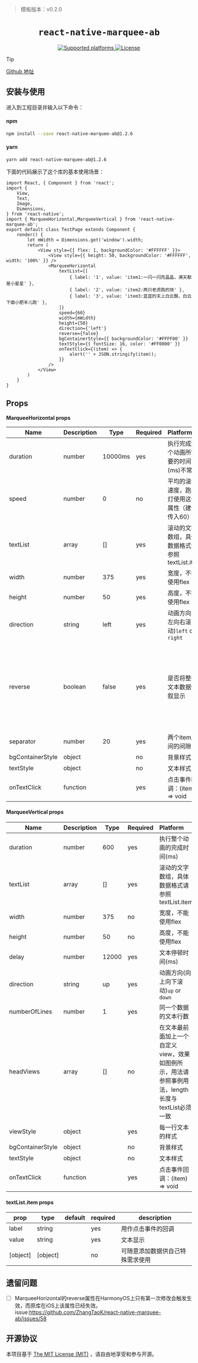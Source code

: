> 模板版本：v0.2.0

<p align="center">
  <h1 align="center"> <code>react-native-marquee-ab</code> </h1>
</p>
<p align="center">
    <a href="https://github.com/react-navigation/react-navigation/tree/6.x/packages/stack">
        <img src="https://img.shields.io/badge/platforms-android%20|%20ios%20|%20harmony%20-lightgrey.svg" alt="Supported platforms" />
    </a>
    <a href="https://choosealicense.com/licenses/mit/">
        <img src="https://img.shields.io/badge/license-MIT-green.svg" alt="License" />
    </a>
</p>


> [!TIP] 
>
> [Github 地址](https://github.com/ZhangTaoK/react-native-marquee-ab)

## 安装与使用

进入到工程目录并输入以下命令：

#### **npm**

```bash
npm install --save react-native-marquee-ab@1.2.6
```

#### **yarn**

```bash
yarn add react-native-marquee-ab@1.2.6
```

<!-- tabs:end -->

下面的代码展示了这个库的基本使用场景：

```tsx
import React, { Component } from 'react';
import {
    View,
    Text,
    Image,
    Dimensions,
} from 'react-native';
import { MarqueeHorizontal,MarqueeVertical } from 'react-native-marquee-ab';
export default class TestPage extends Component {
    render() {
        let mWidth = Dimensions.get('window').width;
        return (
            <View style={{ flex: 1, backgroundColor: '#FFFFFF' }}>
                <View style={{ height: 50, backgroundColor: '#FFFFFF', width: '100%' }} />
                <MarqueeHorizontal
                    textList={[
                        { label: '1', value: 'item1:一闪一闪亮晶晶，满天都是小星星' },
                        { label: '2', value: 'item2:两只老虎跑的快' },
                        { label: '3', value: 'item3:蓝蓝的天上白云飘，白云下面小肥羊儿跑' },
                    ]}
                    speed={60}
                    width={mWidth}
                    height={50}
                    direction={'left'}
                    reverse={false}
                    bgContainerStyle={{ backgroundColor: '#FFFF00' }}
                    textStyle={{ fontSize: 16, color: '#FF0000' }}
                    onTextClick={(item) => {
                        alert('' + JSON.stringify(item));
                    }}
                />
            </View>
        )
    }
}
```

## Props

**MarqueeHorizontal props**

| Name             | Description | Type    | Required | Platform                                         | notes                                  |
| ---------------- | ----------- | ------- | -------- | :----------------------------------------------- | -------------------------------------- |
| duration         | number      | 10000ms | yes      | 执行完成整个动画所需要的时间(ms)不常用           |                                        |
| speed            | number      | 0       | no       | 平均的滚动速度，跑马灯使用这个属性（建议传入60） |                                        |
| textList         | array       | []      | yes      | 滚动的文字数组，具体数据格式请参照textList.item  |                                        |
| width            | number      | 375     | yes      | 宽度，不能使用flex                               |                                        |
| height           | number      | 50      | yes      | 高度，不能使用flex                               |                                        |
| direction        | string      | left    | yes      | 动画方向(向左向右滚动)`left` or `right`          |                                        |
| reverse          | boolean     | false   | yes      | 是否将整个文本数据倒叙显示                       | 设置为true时，只有第一次进入时才会生效 |
| separator        | number      | 20      | yes      | 两个item之间的间隙                               |                                        |
| bgContainerStyle | object      |         | no       | 背景样式                                         |                                        |
| textStyle        | object      |         | no       | 文本样式                                         |                                        |
| onTextClick      | function    |         | yes      | 点击事件回调：(item) => void                     |                                        |

#### **MarqueeVertical props**

| Name             | Description | Type  | Required | Platform                                                     |
| ---------------- | ----------- | ----- | -------- | :----------------------------------------------------------- |
| duration         | number      | 600   | yes      | 执行整个动画的完成时间(ms)                                   |
| textList         | array       | []    | yes      | 滚动的文字数组，具体数据格式请参照textList.item              |
| width            | number      | 375   | no       | 宽度，不能使用flex                                           |
| height           | number      | 50    | no       | 高度，不能使用flex                                           |
| delay            | number      | 12000 | yes      | 文本停顿时间(ms)                                             |
| direction        | string      | up    | yes      | 动画方向(向上向下滚动)`up` or `down`                         |
| numberOfLines    | number      | 1     | yes      | 同一个数据的文本行数                                         |
| headViews        | array       | []    | no       | 在文本最前面加上一个自定义view，效果如图例所示，用法请参照事例用法，length长度与textList必须一致 |
| viewStyle        | object      |       | yes      | 每一行文本的样式                                             |
| bgContainerStyle | object      |       | no       | 背景样式                                                     |
| textStyle        | object      |       | no       | 文本样式                                                     |
| onTextClick      | function    |       | yes      | 点击事件回调：(item) => void                                 |

#### textList.item props

| prop     | type     | default | required | description                      |
| -------- | -------- | ------- | -------- | -------------------------------- |
| label    | string   |         | yes      | 用作点击事件的回调               |
| value    | string   |         | yes      | 文本显示                         |
| [object] | [object] |         | no       | 可随意添加数据供自己特殊需求使用 |

## 遗留问题

- [ ] MarqueeHorizontal的reverse属性在HarmonyOS上只有第一次修改会触发生效，而原库在iOS上该属性已经失效。issue:https://github.com/ZhangTaoK/react-native-marquee-ab/issues/58

## 开源协议

本项目基于 [The MIT License (MIT)](https://choosealicense.com/licenses/mit/) ，请自由地享受和参与开源。
